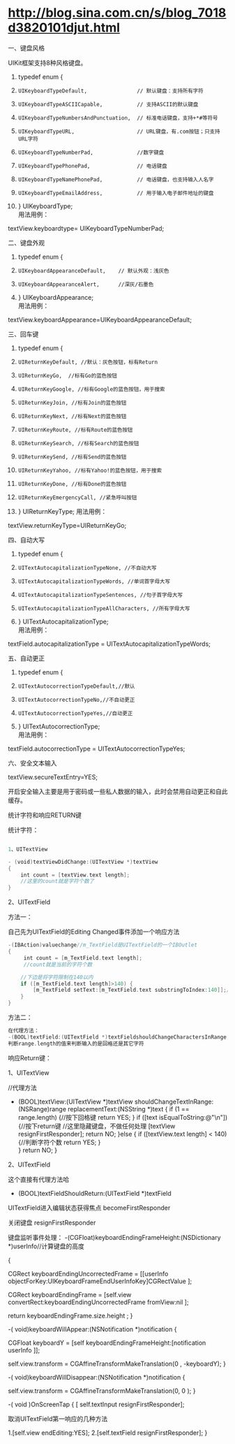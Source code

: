 # http://blog.sina.com.cn/s/blog_7018d3820101djut.html



一、键盘风格  

UIKit框架支持8种风格键盘。

1. typedef enum {  
2.     UIKeyboardTypeDefault,                // 默认键盘：支持所有字符   
3.     UIKeyboardTypeASCIICapable,           // 支持ASCII的默认键盘   
4.     UIKeyboardTypeNumbersAndPunctuation,  // 标准电话键盘，支持+*#等符号   
5.     UIKeyboardTypeURL,                    // URL键盘，有.com按钮；只支持URL字符   
6.     UIKeyboardTypeNumberPad,              //数字键盘   
7.     UIKeyboardTypePhonePad,               // 电话键盘   
8.     UIKeyboardTypeNamePhonePad,           // 电话键盘，也支持输入人名字   
9.     UIKeyboardTypeEmailAddress,           // 用于输入电子邮件地址的键盘   
10. } UIKeyboardType;  
用法用例：

textView.keyboardtype= UIKeyboardTypeNumberPad;

二、键盘外观

1. typedef enum {  
2.     UIKeyboardAppearanceDefault,    // 默认外观：浅灰色   
3.     UIKeyboardAppearanceAlert,      //深灰/石墨色   
4. } UIKeyboardAppearance;  
用法用例：

textView.keyboardAppearance=UIKeyboardAppearanceDefault;

三、回车键

1. typedef enum {  
2.     UIReturnKeyDefault, //默认：灰色按钮，标有Return
3.     UIReturnKeyGo,  //标有Go的蓝色按钮
4.     UIReturnKeyGoogle, //标有Google的蓝色按钮，用于搜索
5.     UIReturnKeyJoin, //标有Join的蓝色按钮
6.     UIReturnKeyNext, //标有Next的蓝色按钮
7.     UIReturnKeyRoute, //标有Route的蓝色按钮
8.     UIReturnKeySearch, //标有Search的蓝色按钮
9.     UIReturnKeySend, //标有Send的蓝色按钮
10.     UIReturnKeyYahoo, //标有Yahoo!的蓝色按钮，用于搜索
11.     UIReturnKeyDone, //标有Done的蓝色按钮
12.     UIReturnKeyEmergencyCall, //紧急呼叫按钮
13. } UIReturnKeyType; 
用法用例：

textView.returnKeyType=UIReturnKeyGo;

四、自动大写

1. typedef enum {  
2.     UITextAutocapitalizationTypeNone, //不自动大写   
3.     UITextAutocapitalizationTypeWords, //单词首字母大写   
4.     UITextAutocapitalizationTypeSentences, //句子首字母大写   
5.     UITextAutocapitalizationTypeAllCharacters, //所有字母大写   
6. } UITextAutocapitalizationType;  
用法用例：


textField.autocapitalizationType = UITextAutocapitalizationTypeWords;

五、自动更正

1. typedef enum {  
2.     UITextAutocorrectionTypeDefault,//默认   
3.     UITextAutocorrectionTypeNo,//不自动更正   
4.     UITextAutocorrectionTypeYes,//自动更正   
5. } UITextAutocorrectionType;  
用法用例：


textField.autocorrectionType = UITextAutocorrectionTypeYes;

六、安全文本输入

textView.secureTextEntry=YES;

开启安全输入主要是用于密码或一些私人数据的输入，此时会禁用自动更正和自此缓存。



统计字符和响应RETURN键

统计字符：

```swift

1、UITextView

- (void)textViewDidChange:(UITextView *)textView
{
    int count = [textView.text length];
    //这里的count就是字符个数了
}
```
2、UITextField

方法一：

自己先为UITextField的Editing Changed事件添加一个响应方法


```swift
-(IBAction)valuechange//m_TextField是UITextField的一个IBOutlet
{
     int count = [m_TextField.text length];
     //count就是当前的字符个数

    //下边是将字符限制在140以内
    if ([m_TextField.text length]>140) {
        [m_TextField setText:[m_TextField.text substringToIndex:140]];//多出140时，只取前140个字符
    }
}
```
方法二：


```swift
在代理方法：
-(BOOL)textField:(UITextField *)textFieldshouldChangeCharactersInRange:(NSRange)rangereplacementString:(NSString*)string
判断range.length的值来判断输入的是回格还是其它字符
```
 

响应Return键：

1、UITextView

//代理方法

- (BOOL)textView:(UITextView *)textView shouldChangeTextInRange:(NSRange)range replacementText:(NSString *)text
{
    if (1 == range.length) {//按下回格键
        return YES;
    }
    if ([text isEqualToString:@"\n"]) {//按下return键
        //这里隐藏键盘，不做任何处理
        [textView resignFirstResponder];
        return NO;
    }else {
        if ([textView.text length] < 140) {//判断字符个数
            return YES;
        }  
    }
    return NO;
}

2、UITextField

这个直接有代理方法哈

- (BOOL)textFieldShouldReturn:(UITextField *)textField



UITextField进入编辑状态获得焦点 becomeFirstResponder


 关闭键盘 resignFirstResponder 


键盘监听事件处理：
-(CGFloat)keyboardEndingFrameHeight:(NSDictionary *)userInfo//计算键盘的高度

{
   
 CGRect keyboardEndingUncorrectedFrame = [[userInfo objectForKey:UIKeyboardFrameEndUserInfoKey]CGRectValue
];
   
 CGRect keyboardEndingFrame = [self.view convertRect:keyboardEndingUncorrectedFrame fromView:nil
];
   
 return keyboardEndingFrame.size.height
;
}

-(
void)keyboardWillAppear:(NSNotification 
*)notification
{
   
 CGFloat keyboardY = [self keyboardEndingFrameHeight:[notification userInfo
]];
   
 self.view.transform = CGAffineTransformMakeTranslation(0
, -keyboardY);
}

-(
void)keyboardWillDisappear:(NSNotification 
*)notification
{
   
 self.view.transform = CGAffineTransformMakeTranslation(0, 0
);
}

-(
void
)OnScreenTap
{
    [
self.textInput resignFirstResponder];


取消UITextField第一响应的几种方法   

1.[self.view endEditing:YES];
2.[self.textField  resignFirstResponder]; 
}

